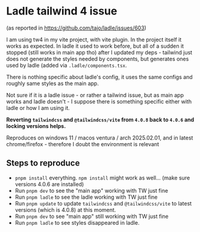 # Ladle tailwind 4 issue

(as reported in https://github.com/tajo/ladle/issues/603)

I am using tw4 in my vite project, with vite plugin. In the project itself it works as expected. In
ladle it used to work before, but all of a sudden it stopped (still works in main app tho) after I
updated my deps - tailwind just does not generate the styles needed by components, but generates
ones used by ladle (added via `.ladle/components.tsx`.

There is nothing specific about ladle's config, it uses the same configs and roughly same styles as
the main app.

Not sure if it is a ladle issue - or rather a tailwind issue, but as main app works and ladle
doesn't - I suppose there is something specific either with ladle or how I am using it.

**Reverting `tailwindcss` and `@tailwindcss/vite` from `4.0.8` back to `4.0.6` and locking versions
helps.**

Reproduces on windows 11 / macos ventura / arch 2025.02.01, and in latest chrome/firefox - therefore
I doubt the environment is relevant

## Steps to reproduce

- `pnpm install` everything. `npm install` might work as well...
(make sure versions 4.0.6 are installed)
- Run `pnpm dev` to see the "main app" working with TW just fine
- Run `pnpm ladle` to see the ladle working with TW just fine
- Run `pnpm update` to update `tailwindcss` and `@tailwindcss/vite` to latest versions (which is
  4.0.8) at this moment.
- Run `pnpm dev` to see "main app" still working with TW just fine
- Run `pnpm ladle` to see styles disappeared in ladle.
